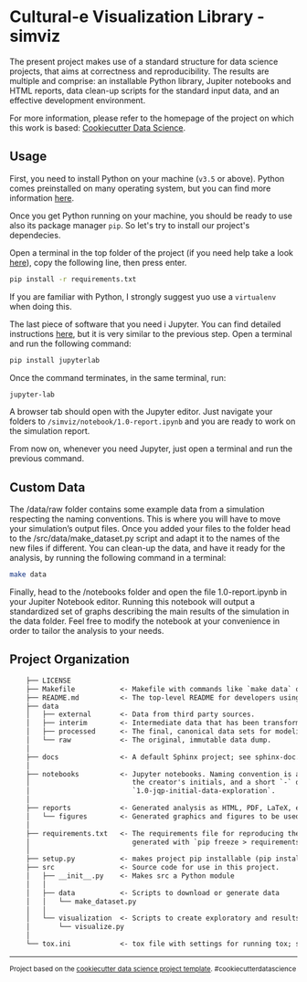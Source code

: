 # Cultural-e Visualization Library - simviz

The present project makes use of a standard structure for data science projects, that aims at correctness and reproducibility. The results are multiple and comprise: an installable Python library, Jupiter notebooks and HTML reports, data clean-up scripts for the standard input data, and an effective development environment.

For more information, please refer to the homepage of the project on which this work is based: [Cookiecutter Data Science](https://drivendata.github.io/cookiecutter-data-science/).

## Usage

First, you need to install Python on your machine (`v3.5` or above). Python comes preinstalled on many operating system, but you can find more information [here](https://wiki.python.org/moin/BeginnersGuide/Download).

Once you get Python running on your machine, you should be ready to use also its package manager `pip`. So let's try to install our project's dependecies.

Open a terminal in the top folder of the project (if you need help take a look [here](https://www.stugon.com/open-terminal-in-current-folder-location-mac/)), copy the following line, then press enter.

```bash
pip install -r requirements.txt
```

If you are familiar with Python, I strongly suggest yuo use a ```virtualenv``` when doing this.

The last piece of software that you need i Jupyter. You can find detailed instructions [here](https://jupyter.org/install), but it is very similar to the previous step.
Open a terminal and run the following command:

```bash
pip install jupyterlab
```

Once the command terminates, in the same terminal, run:

```bash
jupyter-lab
```

A browser tab should open with the Jupyter editor. Just navigate your folders to `/simviz/notebook/1.0-report.ipynb` and you are ready to work on the simulation report.

From now on, whenever you need Jupyter, just open a terminal and run the previous command.

## Custom Data

The /data/raw folder contains some example data from a simulation respecting the naming conventions. This is where you will have to move your simulation’s output files. Once you added your files to the folder head to the /src/data/make_dataset.py script and adapt it to the names of the new files if different. You can clean-up the data, and have it ready for the analysis, by running the following command in a terminal:

```bash
make data
```

Finally, head to the /notebooks folder and open the file 1.0-report.ipynb in your Jupiter Notebook editor. Running this notebook will output a standardized set of graphs describing the main results of the simulation in the data folder.
Feel free to modify the notebook at your convenience in order to tailor the analysis to your needs.

## Project Organization

```txt
    ├── LICENSE
    ├── Makefile           <- Makefile with commands like `make data` or `make train`
    ├── README.md          <- The top-level README for developers using this project.
    ├── data
    │   ├── external       <- Data from third party sources.
    │   ├── interim        <- Intermediate data that has been transformed.
    │   ├── processed      <- The final, canonical data sets for modeling.
    │   └── raw            <- The original, immutable data dump.
    │
    ├── docs               <- A default Sphinx project; see sphinx-doc.org for details
    │
    ├── notebooks          <- Jupyter notebooks. Naming convention is a number (for ordering),
    │                         the creator's initials, and a short `-` delimited description, e.g.
    │                         `1.0-jqp-initial-data-exploration`.
    │
    ├── reports            <- Generated analysis as HTML, PDF, LaTeX, etc.
    │   └── figures        <- Generated graphics and figures to be used in reporting
    │
    ├── requirements.txt   <- The requirements file for reproducing the analysis environment, e.g.
    │                         generated with `pip freeze > requirements.txt`
    │
    ├── setup.py           <- makes project pip installable (pip install -e .) so src can be imported
    ├── src                <- Source code for use in this project.
    │   ├── __init__.py    <- Makes src a Python module
    │   │
    │   ├── data           <- Scripts to download or generate data
    │   │   └── make_dataset.py
    │   │
    │   └── visualization  <- Scripts to create exploratory and results oriented visualizations
    │       └── visualize.py
    │
    └── tox.ini            <- tox file with settings for running tox; see tox.readthedocs.io
```

--------

<p><small>Project based on the <a target="_blank" href="https://drivendata.github.io/cookiecutter-data-science/">cookiecutter data science project template</a>. #cookiecutterdatascience</small></p>
